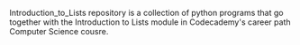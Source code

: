 Introduction_to_Lists repository is a collection of python programs that go together with the Introduction to Lists module in Codecademy's career path Computer Science cousre.
